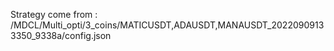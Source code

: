 Strategy come from : /MDCL/Multi_opti/3_coins/MATICUSDT,ADAUSDT,MANAUSDT_20220909133350_9338a/config.json
